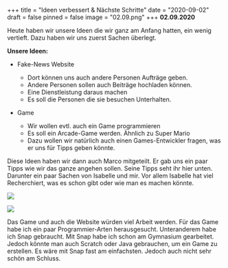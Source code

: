 +++
title = "Ideen verbessert & Nächste Schritte"
date = "2020-09-02"
draft = false
pinned = false
image = "02.09.png"
+++
**02.09.2020**

Heute haben wir unsere Ideen die wir ganz am Anfang hatten, ein wenig vertieft. Dazu haben wir uns zuerst Sachen überlegt.

**Unsere Ideen:**

* Fake-News Website

  * Dort können uns auch andere Personen Aufträge geben. 
  * Andere Personen sollen auch Beiträge hochladen können.
  * Eine Dienstleistung daraus machen
  * Es soll die Personen die sie besuchen Unterhalten.
* Game

  * Wir wollen evtl. auch ein Game programmieren
  * Es soll ein Arcade-Game werden. Ähnlich zu Super Mario
  * Dazu wollen wir natürlich auch einen Games-Entwickler fragen, was er uns für Tipps geben könnte.

Diese Ideen haben wir dann auch Marco mitgeteilt. Er gab uns ein paar Tipps wie wir das ganze angehen sollen. Seine Tipps seht ihr hier unten. Darunter ein paar Sachen von Isabelle und mir. Vor allem Isabelle hat viel Recherchiert, was es schon gibt oder wie man es machen könnte.

![](whatsapp-image-2020-09-02-at-14.34.40.jpeg)

![](sssssas.png)

Das Game und auch die Website würden viel Arbeit werden. Für das Game habe ich ein paar Programmier-Arten herausgesucht. Unteranderem habe ich Snap gebraucht. Mit Snap habe ich schon am Gymnasium gearbeitet. Jedoch könnte man auch Scratch oder Java gebrauchen, um ein Game zu erstellen. Es wäre mit Snap fast am einfachsten. Jedoch auch nicht sehr schön am Schluss.